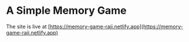 # A Simple Memory Game

The site is live at [https://memory-game-raji.netlify.app](https://memory-game-raji.netlify.app)
